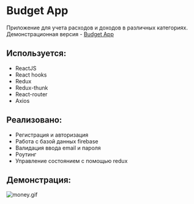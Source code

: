 # Budget App

Приложение для учета расходов и доходов в различных категориях.   
Демонстрационная версия - [Budget App](https://budget-app-k.web.app/)

## Используется:

* ReactJS
* React hooks
* Redux
* Redux-thunk
* React-router
* Axios

## Реализовано:

* Регистрация и авторизация
* Работа с базой данных firebase
* Валидация ввода email и пароля
* Роутинг
* Управление состоянием с помощью redux

## Демонстрация: 
![money.gif](https://s8.gifyu.com/images/money.gif)

